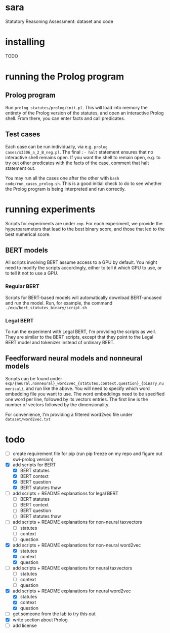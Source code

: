 # sara
Statutory Reasoning Assessment: dataset and code

# installing
TODO

# running the Prolog program

## Prolog program
Run `prolog statutes/prolog/init.pl`. This will load into memory the entirety of the Prolog version of the statutes, and open an interactive Prolog shell. From there, you can enter facts and call predicates.

## Test cases
Each case can be run individually, via e.g. `prolog cases/s3306_a_2_B_neg.pl`. The final `:- halt` statement ensures that no interactive shell remains open. If you want the shell to remain open, e.g. to try out other predicates with the facts of the case, comment that halt statement out.

You may run all the cases one after the other with `bash code/run_cases_prolog.sh`. This is a good initial check to do to see whether the Prolog program is being interpreted and run correctly.

# running experiments

Scripts for experiments are under `exp`. For each experiment, we provide the hyperparameters that lead to the best binary score, and those that led to the best numerical score.

## BERT models
All scripts involving BERT assume access to a GPU by default. You might need to modify the scripts accordingly, either to tell it which GPU to use, or to tell it not to use a GPU.

### Regular BERT
Scripts for BERT-based models will automatically download BERT-uncased and run the model. Run, for example, the command `./exp/bert_statutes_binary/script.sh`

### Legal BERT
To run the experiment with Legal BERT, I'm providing the scripts as well. They are similar to the BERT scripts, except that they point to the Legal BERT model and tokenizer instead of ordinary BERT.

## Feedforward neural models and nonneural models
Scripts can be found under `exp/{neural,nonneural}_word2vec_{statutes,context,question}_{binary,numerical}`, and run like the above. You will need to specify which word embedding file you want to use. The word embeddings need to be specified one word per line, followed by its vectors entries. The first line is the number of vectors followed by the dimensionality.

For convenience, I'm providing a filtered word2vec file under `dataset/word2vec.txt`

# todo
* [ ] create requirement file for pip (run pip freeze on my repo and figure out swi-prolog version)
* [x] add scripts for BERT
    * [x] BERT statutes
    * [x] BERT context
    * [x] BERT question
    * [x] BERT statutes thaw
* [ ] add scripts + README explanations for legal BERT
    * [ ] BERT statutes
    * [ ] BERT context
    * [ ] BERT question
    * [ ] BERT statutes thaw
* [ ] add scripts + README explanations for non-neural taxvectors
    * [ ] statutes
    * [ ] context
    * [ ] question
* [x] add scripts + README explanations for non-neural word2vec
    * [x] statutes
    * [x] context
    * [x] question
* [ ] add scripts + README explanations for neural taxvectors
    * [ ] statutes
    * [ ] context
    * [ ] question
* [x] add scripts + README explanations for neural word2vec
    * [x] statutes
    * [x] context
    * [x] question
* [ ] get someone from the lab to try this out
* [x] write section about Prolog
* [ ] add license

